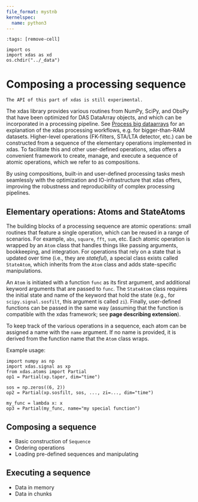 ```yaml
---
file_format: mystnb
kernelspec:
  name: python3
---
```


```{code-cell}
:tags: [remove-cell]

import os
import xdas as xd
os.chdir("../_data")
```

# Composing a processing sequence

```{warning}
The API of this part of xdas is still experimental.
```

The xdas library provides various routines from NumPy, SciPy, and ObsPy that have been optimized for DAS DataArray objects, and which can be incorporated in a processing pipeline. See [Process big dataarrays](processing) for an explanation of the xdas processing workflows, e.g. for bigger-than-RAM datasets. Higher-level operations (FK-filters, STA/LTA detector, etc.) can be constructed from a sequence of the elementary operations implemented in xdas. To facilitate this and other user-defined operations, xdas offers a convenient framework to create, manage, and execute a sequence of atomic operations, which we refer to as compositions.

By using compositions, built-in and user-defined processing tasks mesh seamlessly with the optimization and IO-infrastructure that xdas offers, improving the robustness and reproducibility of complex processing pipelines.

## Elementary operations: Atoms and StateAtoms

The building blocks of a processing sequence are atomic operations: small routines that feature a single operation, which can be reused in a range of scenarios. For example, `abs`, `square`, `fft`, `sum`, etc. Each atomic operation is wrapped by an `Atom` class that handles things like passing arguments, bookkeeping, and integration. For operations that rely on a state that is updated over time (i.e., they are *stateful*), a special class exists called `StateAtom`, which inherits from the `Atom` class and adds state-specific manipulations.

An `Atom` is initiated with a function `func` as its first argument, and additional keyword arguments that are passed to `func`. The `StateAtom` class requires the initial state and name of the keyword that hold the state (e.g., for `scipy.signal.sosfilt`, this argument is called `zi`). Finally, user-defined functions can be passed in the same way (assuming that the function is compatible with the xdas framework; see **page describing extension**).

To keep track of the various operations in a sequence, each atom can be assigned a name with the `name` argument. If no name is provided, it is derived from the function name that the `Atom` class wraps.

Example usage:

```{code-cell} 
import numpy as np
import xdas.signal as xp
from xdas.atoms import Partial
op1 = Partial(xp.taper, dim="time")

sos = np.zeros((6, 2))
op2 = Partial(xp.sosfilt, sos, ..., zi=..., dim="time")

my_func = lambda x: x
op3 = Partial(my_func, name="my special function")
```

## Composing a sequence

- Basic construction of `Sequence`
- Ordering operations
- Loading pre-defined sequences and manipulating

## Executing a sequence

- Data in memory
- Data in chunks
